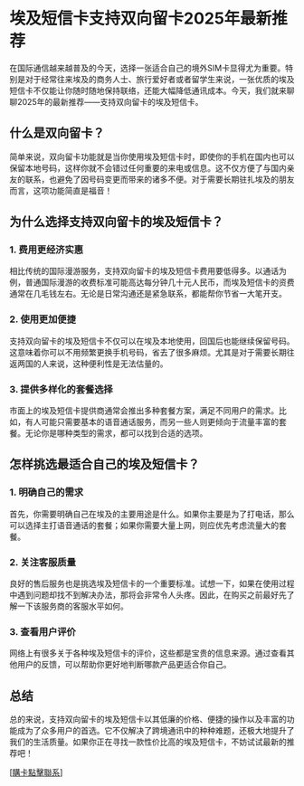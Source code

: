 # 埃及短信卡支持双向留卡2025年最新推荐

在国际通信越来越普及的今天，选择一张适合自己的境外SIM卡显得尤为重要。特别是对于经常往来埃及的商务人士、旅行爱好者或者留学生来说，一张优质的埃及短信卡不仅能让你随时随地保持联络，还能大幅降低通讯成本。今天，我们就来聊聊2025年的最新推荐——支持双向留卡的埃及短信卡。

## 什么是双向留卡？

简单来说，双向留卡功能就是当你使用埃及短信卡时，即使你的手机在国内也可以保留本地号码，这样你就不会错过任何重要的来电或信息。这不仅方便了与国内亲友的联系，也避免了因号码变更而带来的诸多不便。对于需要长期驻扎埃及的朋友而言，这项功能简直是福音！

## 为什么选择支持双向留卡的埃及短信卡？

### 1. 费用更经济实惠

相比传统的国际漫游服务，支持双向留卡的埃及短信卡费用要低得多。以通话为例，普通国际漫游的收费标准可能高达每分钟几十元人民币，而埃及短信卡的资费通常在几毛钱左右。无论是日常沟通还是紧急联系，都能帮你节省一大笔开支。

### 2. 使用更加便捷

支持双向留卡的埃及短信卡不仅可以在埃及本地使用，回国后也能继续保留号码。这意味着你可以不用频繁更换手机号码，省去了很多麻烦。尤其是对于需要长期往返两国的人来说，这种便利性是无法估量的。

### 3. 提供多样化的套餐选择

市面上的埃及短信卡提供商通常会推出多种套餐方案，满足不同用户的需求。比如，有人可能只需要基本的语音通话服务，而另一些人则更倾向于流量丰富的套餐。无论你是哪种类型的需求，都可以找到合适的选项。

## 怎样挑选最适合自己的埃及短信卡？

### 1. 明确自己的需求

首先，你需要明确自己在埃及的主要用途是什么。如果你主要是为了打电话，那么可以选择主打语音通话的套餐；如果你需要大量上网，则应优先考虑流量大的套餐。

### 2. 关注客服质量

良好的售后服务也是挑选埃及短信卡的一个重要标准。试想一下，如果在使用过程中遇到问题却找不到解决办法，那将会非常令人头疼。因此，在购买之前最好先了解一下该服务商的客服水平如何。

### 3. 查看用户评价

网络上有很多关于各种埃及短信卡的评价，这些都是宝贵的信息来源。通过查看其他用户的反馈，可以帮助你更好地判断哪款产品更适合你自己。

## 总结

总的来说，支持双向留卡的埃及短信卡以其低廉的价格、便捷的操作以及丰富的功能成为了众多用户的首选。它不仅解决了跨境通讯中的种种难题，还极大地提升了我们的生活质量。如果你正在寻找一款性价比高的埃及短信卡，不妨试试最新的推荐吧！

[[購卡點擊聯系](https://t.me/s/SXDXQF)]